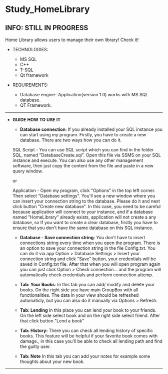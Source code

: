 # Study_HomeLibrary

## INFO: STILL IN PROGRESS

Home Library allows users to manage their own library! Check it!

- TECHNOLOGIES:
  - MS SQL
  - C++
  - T-SQL
  - Qt framework


- REQUIREMENTS:
	- Database engine- Application(version 1.0) works with MS SQL database.
	- QT Framework.
	
-------------------------------------------------------------------------	

- **GUIDE HOW TO USE IT**

	- **Database connection**:
	If you already installed your SQL instance you can start using my program. Firstly, you have to create a new database. There are two ways how you can do it. 

	SQL Script - You can use SQL script which you can find in the folder SQL, named "DatabaseCreate.sql". Open this file via SSMS on your SQL instance and execute. You can also use any other management software, then just copy the content from the file and paste in a new query window.

	or 

	Application - Open my program, click "Options" in the top left corner. Then select "Database settings". You'll see a new window where you can insert your connection string to the database. Please do it and next click button "Create new database". In this case, you need to be careful because application will connect to your instance, and if a database named "HomeLibrary" already exists, application will not create a any database, so If you want to create a clear database, firstly you have to ensure that you don't have the same database on this SQL instance.


	- **Database - Save connection string**:
	You don't have to insert connections string every time when you open the program. There is an option to save your connection string in the file Config.txt. You can do it via app Option > Database Settings > Insert your connection string and click "Save" button, your credentials will be saved in Config.txt file. After that when you will open program again you can just click Option > Check connection... and the program will automatically check credentials and perform connection attemp.

	- **Tab: Your Books**:
	In this tab you can add/ modify and delete your books. On the right side you have main GroupBox with all functionalities. The data in your view should be refreshed automaticly, but you can also do it manually via Options > Refresh.
	
	- **Tab: Lending**
	In this place you can lend your book to your friends. On the left side select book and on the right side select friend. After that click button "Lend a book"
	
	- **Tab: History:**
	There you can check all lending history of specific books. This feature will be helpful if your favorite book comes with damage., in this case you'll be able to check all lending path and find the guilty user.
		
	- **Tab: Note**
	In this tab you can add your notes for example some thoughts about your new book. 
 

-------------------------------------------------------------------------




